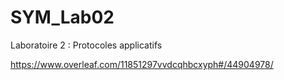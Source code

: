 # SYM_Lab02
Laboratoire 2 : Protocoles applicatifs

https://www.overleaf.com/11851297vvdcqhbcxyph#/44904978/


